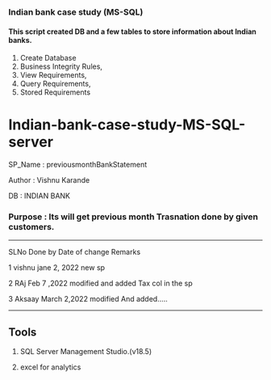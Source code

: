### Indian bank case study (MS-SQL) 

#### This script created DB and a few tables to store information about Indian banks. 

1. Create Database 
2. Business Integrity Rules, 
3. View Requirements, 
4. Query Requirements, 
5. Stored Requirements 

# Indian-bank-case-study-MS-SQL-server


SP_Name	: previousmonthBankStatement  

Author	: Vishnu Karande

DB		: INDIAN BANK

###  Purpose : Its will get previous month Trasnation done by given customers.
---------------------------------------------------------------------------------------

SLNo	Done by			 Date of change			Remarks

1		vishnu			jane 2, 2022			new sp

2		RAj				Feb 7 ,2022				modified and added Tax col in the sp

3		Aksaay			March 2,2022			modified And added.....
****************************************************************************************


## Tools

1. SQL Server Management Studio.(v18.5)

2. excel for analytics
